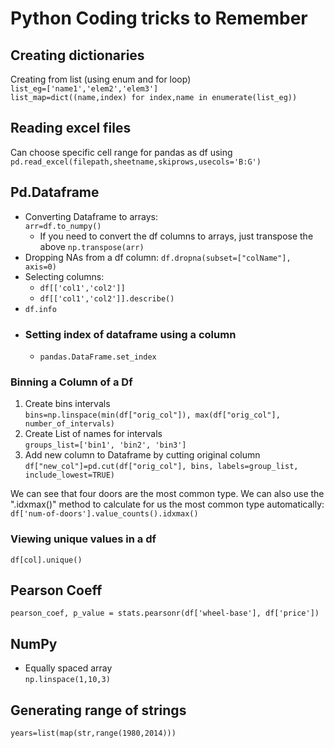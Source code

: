 # Python Coding tricks to Remember

## Creating dictionaries
Creating from list (using enum and for loop) \
`list_eg=['name1','elem2','elem3']` \
`list_map=dict((name,index) for index,name in enumerate(list_eg))`

## Reading excel files
Can choose specific cell range for pandas as df using `pd.read_excel(filepath,sheetname,skiprows,usecols='B:G')`

## Pd.Dataframe
* Converting Dataframe to arrays:\
`arr=df.to_numpy()`
    * If you need to convert the df columns to arrays, just transpose the above `np.transpose(arr)`
* Dropping NAs from a df column:
    `df.dropna(subset=["colName"], axis=0)`
* Selecting columns:
   *  `df[['col1','col2']]`
   * `df[['col1','col2']].describe()`
* `df.info`
* ### Setting index of dataframe using a column
    * `pandas.DataFrame.set_index`
### Binning a Column of a Df
1. Create bins intervals  
    `bins=np.linspace(min(df["orig_col"]), max(df["orig_col"], number_of_intervals)`
2. Create List of names for intervals  
    `groups_list=['bin1', 'bin2', 'bin3']`
3. Add new column to Dataframe by cutting original column  
`df["new_col"]=pd.cut(df["orig_col"], bins, labels=group_list, include_lowest=TRUE)`

We can see that four doors are the most common type. We can also use the ".idxmax()" method to calculate for us the most common type automatically:
`df['num-of-doors'].value_counts().idxmax()`

### Viewing unique values in a df
`df[col].unique()`

## Pearson Coeff
`pearson_coef, p_value = stats.pearsonr(df['wheel-base'], df['price'])`
## NumPy
* Equally spaced array  
`np.linspace(1,10,3)`
## Generating range of strings
`years=list(map(str,range(1980,2014)))`


